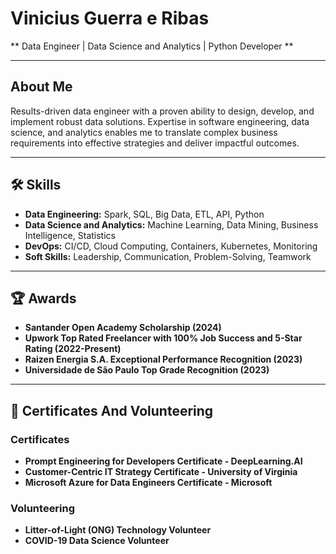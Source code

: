 # Vinicius Guerra e Ribas
** Data Engineer | Data Science and Analytics | Python Developer **

---

## About Me

Results-driven data engineer with a proven ability to design, develop, and implement robust data solutions. Expertise in software engineering, data science, and analytics enables me to translate complex business requirements into effective strategies and deliver impactful outcomes.

---

## 🛠 Skills

- **Data Engineering:** Spark, SQL, Big Data, ETL, API, Python
- **Data Science and Analytics:** Machine Learning, Data Mining, Business Intelligence, Statistics
- **DevOps:** CI/CD, Cloud Computing, Containers, Kubernetes, Monitoring
- **Soft Skills:** Leadership, Communication, Problem-Solving, Teamwork

---

## 🏆 Awards

- **Santander Open Academy Scholarship (2024)**
- **Upwork Top Rated Freelancer with 100% Job Success and 5-Star Rating (2022-Present)**
- **Raizen Energia S.A. Exceptional Performance Recognition (2023)**
- **Universidade de São Paulo Top Grade Recognition (2023)**

---

## 📜 Certificates And Volunteering

### Certificates

- **Prompt Engineering for Developers Certificate - DeepLearning.AI**
- **Customer-Centric IT Strategy Certificate - University of Virginia**
- **Microsoft Azure for Data Engineers Certificate - Microsoft**

### Volunteering

- **Litter-of-Light (ONG) Technology Volunteer**
- **COVID-19 Data Science Volunteer**
